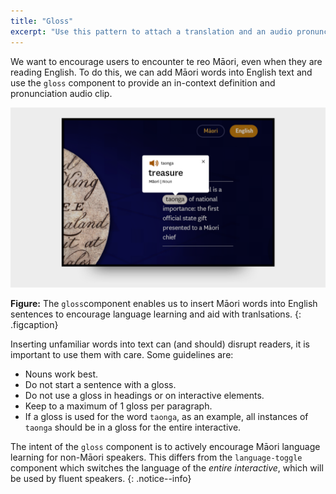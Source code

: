 ```yaml
---
title: "Gloss"
excerpt: "Use this pattern to attach a translation and an audio pronunciation guide to single words in a sentence."
---
```


We want to encourage users to encounter te reo Māori, even when they are reading English. To do this, we can add Māori words into English text and use the `gloss` component to provide an in-context definition and pronunciation audio clip.

![Gloss](/images/gloss.png)

__Figure:__ The `gloss`component enables us to insert Māori words into English sentences to encourage language learning and aid with tranlsations.
{: .figcaption}

Inserting unfamiliar words into text can (and should) disrupt readers, it is important to use them with care. Some guidelines are:

- Nouns work best.
- Do not start a sentence with a gloss.
- Do not use a gloss in headings or on interactive elements.
- Keep to a maximum of 1 gloss per paragraph.
- If a gloss is used for the word `taonga`, as an example, all instances of `taonga` should be in a gloss for the entire interactive.

The intent of the `gloss` component is to actively encourage Māori language learning for non-Māori speakers. This differs from the `language-toggle` component which switches the language of the _entire interactive_, which will be used by fluent speakers.
{: .notice--info}
